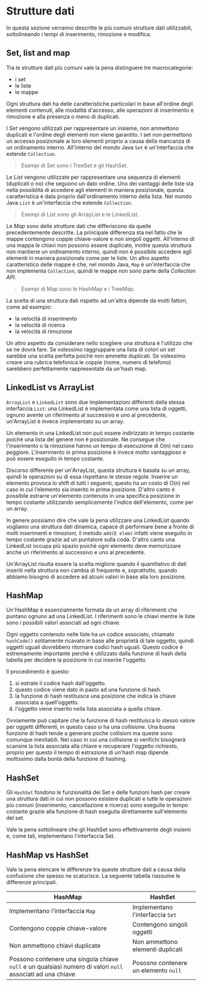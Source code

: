 # Strutture dati

In questa sezione verranno descritte le più comuni strutture dati utilizzabili, sottolineando i tempi
di inserimento, rimozione e modifica.

## Set, list and map

Tra le strutture dati più comuni vale la pena distinguere tre macrocategorie:

* i set
* le liste
* le mappe

Ogni struttura dati ha delle caratteristiche particolari in base all'ordine degli elementi contenuti,
alle modalità d'accesso, alle operazioni di inserimento e rimozione e alla presenza o meno di
duplicati.

I *Set* vengono utilizzati per rappresentare un insieme, non ammettono duplicati e l'ordine degli
elementi non viene garantito. I set non permettono un accesso posizionale ai loro elementi proprio 
a causa della mancanza di un ordinamento interno. 
All'interno del mondo Java `Set` è un'interfaccia che estende `Collection`.

> Esempi di Set sono i TreeSet e gli HashSet.

Le *List* vengono utilizzate per rappresentare una sequenza di elementi (duplicati o no) che seguono 
un dato ordine. Uno dei vantaggi delle liste sta nella possiblità di accedere agli elementi in maniera 
posizionale, questa caratteristica è data proprio dall'ordinamento interno della lista.
Nel mondo Java `List` è un'interfaccia che estende `Collection`.

> Esempi di List sono gli ArrayList e le LinkedList.

Le *Map* sono delle strutture dati che differiscono da quelle precedentemente descritte. La principale
differenza sta nel fatto che le mappe contengono coppie chiave-valore e non singoli oggetti.
All'interno di una mappa le chiavi non possono essere duplicate, inoltre questa struttura non 
mantiene un ordinamento interno, quindi non è possibile accedere agli elementi in maniera posizionale come
per le liste.
Un altro aspetto caratteristico delle mappe è che, nel mondo Java, `Map` è un'interfaccia che
non implementa `Collection`, quindi le mappe non sono parte della _Collection API_.

> Esempi di Map sono le HashMap e i TreeMap.

La scelta di una struttura dati rispetto ad un'altra dipende da molti fattori, come ad esempio:

* la velocità di inserimento
* la velocità di ricerca
* la velocità di rimozione

Un altro aspetto da considerare nello scegliere una struttura è l'utilizzo che se ne dovrà fare.
Se volessimo raggruppare una lista di colori un set sarebbe una scelta perfetta poichè non ammette
duplicati. 
Se volessimo creare una rubrica telefonica le coppie (nome, numero di telefono) sarebbero perfettamente
rappresentate da un'hash map.

## LinkedList vs ArrayList

`ArrayList` e `LinkedList` sono due implementazioni differenti della stessa interfaccia `List`: una LinkedList 
è implementata come una lista di oggetti, ognuno avente un riferimento al successivo e uno al 
precedente, un'ArrayList è invece implementato su un array.

Un elemento in una LinkedList non può essere indirizzato in tempo costante poichè una lista del genere non è
posizionale. Ne consegue che l'inserimento o la rimozione hanno un tempo di esecuzione di O(n) nel caso
peggiore.
L'inserimento in prima posizione è invece molto vantaggioso e può essere eseguito in tempo costante.

Discorso differente per un'ArrayList, questa struttura è basata su un array, quindi le operazioni su di essa
rispettano le stesse regole.
Inserire un elemento provoca lo shift di tutti i seguenti, questo ha un costo di O(n) nel caso in 
cui l'elemento sia inserito in prima posizione.
D'altro canto è possibile estrarre un'elemento contenuto in una specifica posizione in tempo costante 
utilizzando semplicemente l'indice dell'elemento, come per un array.

In genere possiamo dire che vale la pena utilizzare una LinkedList quando vogliamo una struttura dati dinamica, 
capace di performare bene a fronte di molti inserimenti e rimozioni, il metodo `add(E elem)` infatti viene 
eseguito in tempo costante grazie ad un puntatore sulla coda. D'altro canto una LinkedList occupa più 
spazio poichè ogni elemento deve memorizzare anche un riferimento al successivo e uno al precedente.

Un'ArrayList risulta essere la scelta migliore quando il quantitativo di dati inseriti nella struttura non
cambia di frequente e, soprattutto, quando abbiamo bisogno di accedere ad alcuni valori in base alla loro
posizione.

## HashMap 

Un'HashMap è essenzialmente formata da un array di riferimenti che puntano ognuno ad una LinkedList. I 
riferimenti sono le chiavi mentre le liste sono i possibili valori associati ad ogni chiave.

Ogni oggetto contenuto nelle liste ha un codice associato, chiamato `hashCode()` solitamente ricavato in 
base alle proprietà di tale oggetto, quindi oggetti uguali dovrebbero ritornare codici hash uguali.
Questo codice è estremamente importante perchè è utilizzato dalla funzione di hash della tabella per 
decidere la posizione in cui inserire l'oggetto.

Il procedimento è questo:

1. si estrate il codice hash dall'oggetto.
2. questo codice viene dato in pasto ad una funzione di hash.
3. la funzione di hash restituisce una posizione che indica la chiave associata a quell'oggetto.
4. l'oggetto viene inserito nella lista associata a quella chiave.

Ovviamente può capitare che la funzione di hash restituisca lo stesso valore per oggetti differenti, 
in questo caso si ha una *collisione*.
Una buona funzione di hash tende a generare poche collisioni ma queste sono comunque inevitabili. Nel caso
in cui una collisione si verifichi bisognerà scansire la lista associata alla chiave e recuperare l'oggetto
richiesto, proprio per questo il tempo di estrazione di un'hash map dipende moltissimo dalla bontà della 
funzione di hashing.

## HashSet

Gli `HashSet` fondono le funzionalità dei Set e delle funzioni hash per creare una struttura dati in cui 
non possono esistere duplicati e tutte le operazioni più comuni (inserimento, cancellazione e ricerca) sono 
eseguite in tempo costante grazie alla funzione di hash eseguita direttamente sull'elemento del set.

Vale la pena sottolineare che gli HashSet sono effettivamente degli insiemi e, come tali, implementano 
l'interfaccia Set.


## HashMap vs HashSet

Vale la pena elencare le differenze tra queste strutture dati a causa della confusione che spesso ne 
scaturisce. La seguente tabella riassume le differenze principali.

 HashMap | HashSet
|-------- | ----- 
Implementano l'interfaccia `Map` | Implementano l'interfaccia `Set`
Contengono coppie chiave-valore  |  Contengono singoli oggetti
Non ammettono chiavi duplicate   |  Non ammettono elementi duplicati  
Possono contenere una singola chiave `null` e un qualsiasi numero di valori `null` associati ad una chiave   |  Pososno contenere un elemento `null`  

